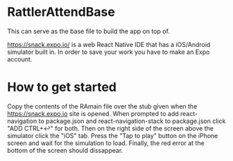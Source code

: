 # RattlerAttendBase
This can serve as the base file to build the app on top of.

https://snack.expo.io/ is a web React Native IDE that has a iOS/Android simulator built in.
In order to save your work you have to make an Expo account.

# How to get started
Copy the contents of the RAmain file over the stub given when the https://snack.expo.io site is opened.
When prompted to add react-navigation to package.json and react-navigation-stack to package.json click "ADD CTRL+↩"
for both.
Then on the right side of the screen above the simulator click the "iOS" tab.
Press the "Tap to play" button on the iPhone screen and wait for the simulation to load.
Finally, the red error at the bottom of the screen should dissappear.
